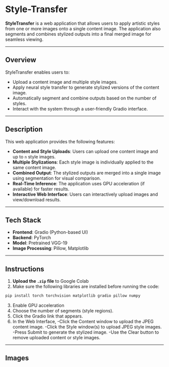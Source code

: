# Style-Transfer

**StyleTransfer** is a web application that allows users to apply artistic styles from one or more images onto a single content image. The application also segments and combines stylized outputs into a final merged image for seamless viewing.

---

## Overview

StyleTransfer enables users to:

- Upload a content image and multiple style images.
- Apply neural style transfer to generate stylized versions of the content image.
- Automatically segment and combine outputs based on the number of styles.
- Interact with the system through a user-friendly Gradio interface.

---

##  Description

This web application provides the following features:

- **Content and Style Uploads**: Users can upload one content image and up to `n` style images.
- **Multiple Stylizations**: Each style image is individually applied to the same content image.
- **Combined Output**: The stylized outputs are merged into a single image using segmentation for visual comparison.
- **Real-Time Inference**: The application uses GPU acceleration (if available) for faster results.
- **Interactive Web Interface**: Users can interactively upload images and view/download results.

---

## Tech Stack

- **Frontend**: Gradio (Python-based UI)
- **Backend**: PyTorch
- **Model**: Pretrained VGG-19
- **Image Processing**: Pillow, Matplotlib

---

## Instructions

1. **Upload the `.zip` file** to Google Colab 
2. Make sure the following libraries are installed before running the code:

```bash
pip install torch torchvision matplotlib gradio pillow numpy
```
3. Enable GPU acceleration
4. Choose the number of segments (style regions).
5. Click the Gradio link that appears.
6. In the Web Interface,
   -Click the Content window to upload the JPEG content image.
   -Click the Style window(s) to upload JPEG style images.
   -Press Submit to generate the stylized image.
   -Use the Clear button to remove uploaded content or style images.

---


##  Images




